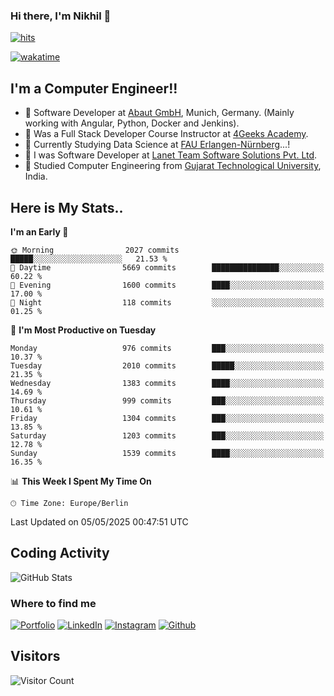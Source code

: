 ### Hi there, I'm Nikhil 👋

[![hits](https://hits.sh/github.com/silentsoft/hits.svg?color=2311cc)](https://hits.sh/github.com/silentsoft/hits/)

[![wakatime](https://wakatime.com/badge/user/369b6a3a-7953-4ff9-b7c7-be53d0a7ccc6.svg)](https://wakatime.com/@369b6a3a-7953-4ff9-b7c7-be53d0a7ccc6)

## I'm a  Computer Engineer!!

- 🌱 Software Developer at [Abaut GmbH](https://www.abaut.de/), Munich, Germany. (Mainly working with Angular, Python, Docker and Jenkins).
- 🌱 Was a Full Stack Developer Course Instructor at [4Geeks Academy](https://4geeks.com/).
- 🌱 Currently Studying Data Science at [FAU Erlangen-Nürnberg](https://www.fau.de/)...!
- 🌱 I was Software Developer at [Lanet Team Software Solutions Pvt. Ltd](https://lanetteam.com/).
- 🌱 Studied Computer Engineering from [Gujarat Technological University](https://www.gtu.ac.in/), India.

<h2>Here is My Stats..</h2>

<!--START_SECTION:waka-->
**I'm an Early 🐤** 

```text
🌞 Morning                2027 commits        █████░░░░░░░░░░░░░░░░░░░░   21.53 % 
🌆 Daytime                5669 commits        ███████████████░░░░░░░░░░   60.22 % 
🌃 Evening                1600 commits        ████░░░░░░░░░░░░░░░░░░░░░   17.00 % 
🌙 Night                  118 commits         ░░░░░░░░░░░░░░░░░░░░░░░░░   01.25 % 
```
📅 **I'm Most Productive on Tuesday** 

```text
Monday                   976 commits         ███░░░░░░░░░░░░░░░░░░░░░░   10.37 % 
Tuesday                  2010 commits        █████░░░░░░░░░░░░░░░░░░░░   21.35 % 
Wednesday                1383 commits        ████░░░░░░░░░░░░░░░░░░░░░   14.69 % 
Thursday                 999 commits         ███░░░░░░░░░░░░░░░░░░░░░░   10.61 % 
Friday                   1304 commits        ███░░░░░░░░░░░░░░░░░░░░░░   13.85 % 
Saturday                 1203 commits        ███░░░░░░░░░░░░░░░░░░░░░░   12.78 % 
Sunday                   1539 commits        ████░░░░░░░░░░░░░░░░░░░░░   16.35 % 
```


📊 **This Week I Spent My Time On** 

```text
🕑︎ Time Zone: Europe/Berlin
```


 Last Updated on 05/05/2025 00:47:51 UTC
<!--END_SECTION:waka-->


<h2>Coding Activity</h2>

<p><img src="https://wakatime.com/share/@nikhilmaguwala/7dd532b8-3e5e-4c26-8c46-68cc27712a92.svg" alt="GitHub Stats"></p>

<h3>Where to find me</h3>
<p>
    <a href="https://www.nikhilmaguwala.vercel.app" target="_blank"><img alt="Portfolio" src="https://img.shields.io/badge/portfolio-%23000000.svg?&style=for-the-    badge&logo=About.me&logoColor=white" /></a>
    <a href="https://www.linkedin.com/in/nikhil-maguwala" target="_blank"><img alt="LinkedIn" src="https://img.shields.io/badge/linkedin-%230077B5.svg?&style=for-the-badge&logo=linkedin&logoColor=white" /></a> 
    <a href="https://www.instagram.com/nikhil_maguwala/" target="_blank"><img alt="Instagram" src="https://img.shields.io/badge/instagram-%23E4405F.svg?&style=for-the-badge&logo=instagram&logoColor=white" /></a>
    <a href="https://github.com/nikhilmaguwala" target="_blank"><img alt="Github" src="https://img.shields.io/badge/GitHub-%2312100E.svg?&style=for-the-badge&logo=Github&logoColor=white" /></a>
</p>


<h2>Visitors</h2>

![Visitor Count](https://profile-counter.glitch.me/nikhilmaguwala/count.svg)

[website]: https://nikhilmaguwala.github.io/
[instagram]: https://www.instagram.com/nikhil_maguwala/
[linkedin]: https://www.linkedin.com/in/nikhil-maguwala/

